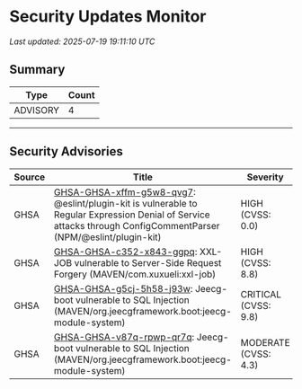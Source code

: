 # Security Updates Monitor

*Last updated: 2025-07-19 19:11:10 UTC*

## Summary
| Type | Count |
|------|-------|
| ADVISORY | 4 |

---

## Security Advisories

| Source | Title | Severity | Date |
|--------|-------|----------|------|
| GHSA | [GHSA-GHSA-xffm-g5w8-qvg7](https://github.com/advisories/GHSA-xffm-g5w8-qvg7): @eslint/plugin-kit is vulnerable to Regular Expression Denial of Service attacks through ConfigCommentParser (NPM/@eslint/plugin-kit) | HIGH (CVSS: 0.0) | 2025-07-18 |
| GHSA | [GHSA-GHSA-c352-x843-ggpq](https://github.com/advisories/GHSA-c352-x843-ggpq): XXL-JOB vulnerable to Server-Side Request Forgery (MAVEN/com.xuxueli:xxl-job) | HIGH (CVSS: 8.8) | 2024-02-08 |
| GHSA | [GHSA-GHSA-g5cj-5h58-j93w](https://github.com/advisories/GHSA-g5cj-5h58-j93w): Jeecg-boot vulnerable to SQL Injection (MAVEN/org.jeecgframework.boot:jeecg-module-system) | CRITICAL (CVSS: 9.8) | 2022-11-25 |
| GHSA | [GHSA-GHSA-v87q-rpwp-qr7q](https://github.com/advisories/GHSA-v87q-rpwp-qr7q): Jeecg-boot vulnerable to SQL Injection (MAVEN/org.jeecgframework.boot:jeecg-module-system) | MODERATE (CVSS: 4.3) | 2022-11-25 |

